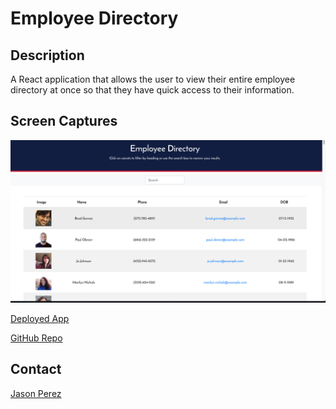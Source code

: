 # Employee Directory

## Description

A React application that allows the user to view their entire employee directory at once so that they have quick access to their information.

## Screen Captures

![Landing Page](./employee.png)

[Deployed App](https://jasandper.github.io/Employee-Dicrectory/)

[GitHub Repo](https://github.com/jasandper/Employee-Dicrectory)

## Contact

[Jason Perez](https://github.com/jasandper)
